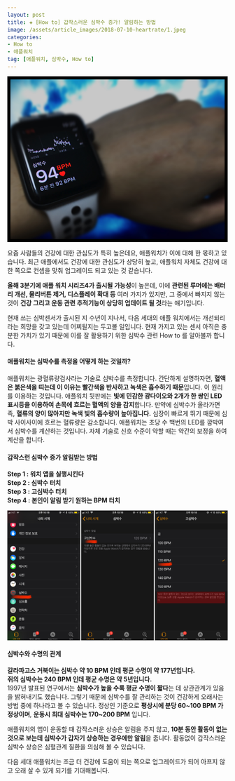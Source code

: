 ```yaml
---  
layout: post  
title: ✚ [How to] 갑작스러운 심박수 증가! 알림하는 방법
image: /assets/article_images/2018-07-10-heartrate/1.jpeg
categories:
- How to
- 애플워치
tag: [애플워치, 심박수, How to]
---  
```

<div class="markdown-image">
<img src="/assets/article_images/2018-07-10-heartrate/1.jpeg" align="middle"/> </div>

<p class="drop-korean">
요즘 사람들의 건강에 대한 관심도가 특히 높은데요, 애플워치가 이에 대해 한 몫하고 있습니다. 최근 애플에서도 건강에 대한 관심도가 상당히 높고, 애플워치 자체도 건강에 대한 쪽으로 컨셉을 맞춰 업그레이드 되고 있는 것 같습니다. </p>

**올해 3분기에 애플 워치 시리즈4가 출시될 가능성**이 높은데, 이에 **관련된 루머에는 배터리 개선, 물리버튼 제거, 디스플레이 확대 등** 여러 가지가 있지만, 그 중에서 빠지지 않는 것이 **건강 그리고 운동 관련 추적기능이 상당히 업데이트 될 것**라는 얘기입니다.

현재 쓰는 심박센서가 출시된 지 수년이 지나서, 다음 세대의 애플 워치에서는 개선되리라는 희망을 갖고 있는데 어찌될지는 두고볼 일입니다. 현재 가지고 있는 센서 아직은 충분한 가치가 있기 때문에 이를 잘 활용하기 위한 심박수 관련 How to 를 알아볼까 합니다.

#### 애플워치는 심박수를 측정을 어떻게 하는 것일까?
애플워치는 광혈류량검사라는 기술로 심박수를 측정합니다. 간단하게 설명하자면, **혈액은 붉은색을 띠는데 이 이유는 빨간색을 반사하고 녹색은 흡수하기 때문**입니다. 이 원리를 이용하는 것입니다. 애플워치 뒷판에는 **빛에 민감한 광다이오와 2개가 한 쌍인 LED 표시등을 이용하여 손목에 흐르는 혈액의 양을 감지**합니다. 만약에 심박수가 올라가면 즉, **혈류의 양이 많아지만 녹색 빛의 흡수량이 높아집니다.** 심장이 빠르게 뛰기 때문에 심박 사이사이에 흐르는 혈류량은 감소합니다. 애플워치는 초당 수 백번의 LED를 깜박여서 심박수를 계산하는 것입니다. 자체 기술로 신호 수준이 약할 때는 약간의 보정을 하여 계산을 합니다.

#### 갑작스런 심박수 증가 알림받는 방법
**Step 1 : 워치 앱을 실행시킨다** <br>
**Step 2 : 심박수 터치** <br>
**Step 3 : 고심박수 터치** <br>
**Step 4 : 본인이 알림 받기 원하는 BPM 터치** <br>

<div class="markdown-image">
<img src="/assets/article_images/2018-07-10-heartrate/2.jpg" align="middle"/> </div>

#### 심박수와 수명의 관계
**갈라파고스 거북이는 심박수 약 10 BPM 인데 평균 수명이 약 177년입니다.** <br>
**쥐의 심박수는 240 BPM 인데 평균 수명은 약 5년입니다.** <br>
1997년 발표된 연구에서는 **심박수가 높을 수록 평균 수명이 짧다**는 데 상관관계가 있음을 밝혀내기도 했습니다. 그렇기 때문에 심박수를 잘 관리하는 것이 건강하게 오래사는 방법 중에 하나라고 볼 수 있습니다. 정상인 기준으로 **평상시에 분당 60~100 BPM 가 정상이며**, **운동시 최대 심박수는 170~200 BPM** 입니다.

애플워치의 앱이 운동할 때 갑작스러운 상승은 알림을 주지 않고, **10분 동안 활동이 없는 것으로 보는데 심박수가 갑자기 상승하는 경우에만 알림**을 줍니다. 활동없이 갑작스러운 심박수 상승은 심혈관계 질환을 의심해 볼 수 있습니다.

다음 세대 애플워치는 조금 더 건강에 도움이 되는 쪽으로 업그레이드가 되어 아프지 않고 오래 살 수 있게 되기를 기대해봅니다.
